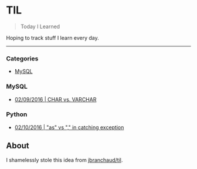 # TIL

> Today I Learned

Hoping to track stuff I learn every day. 

---

### Categories

* [MySQL](#mysql)

### MySQL

- [02/09/2016 | CHAR vs. VARCHAR](mysql/char_vs_varchar.md)

### Python

- [02/10/2016 | "as" vs "," in catching exception](python/as_vs_comma_exception.md)

## About

I shamelessly stole this idea from
[jbranchaud/til](https://github.com/jbranchaud/til).
